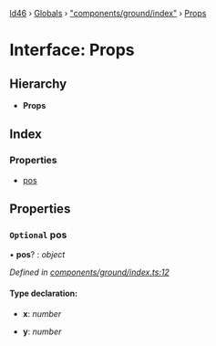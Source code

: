 [ld46](../README.md) › [Globals](../globals.md) › ["components/ground/index"](../modules/_components_ground_index_.md) › [Props](_components_ground_index_.props.md)

# Interface: Props

## Hierarchy

* **Props**

## Index

### Properties

* [pos](_components_ground_index_.props.md#optional-pos)

## Properties

### `Optional` pos

• **pos**? : *object*

*Defined in [components/ground/index.ts:12](https://github.com/jrod-disco/ld46-keepalive/blob/5db6013/src/components/ground/index.ts#L12)*

#### Type declaration:

* **x**: *number*

* **y**: *number*

